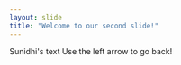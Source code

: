 ```yaml
---
layout: slide
title: "Welcome to our second slide!"
---
```

Sunidhi's text
Use the left arrow to go back!
